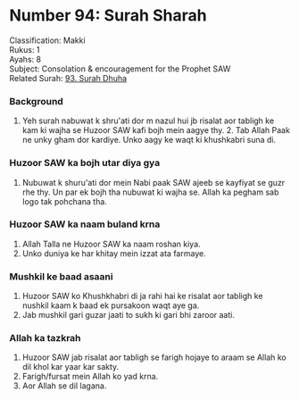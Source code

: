 # Number 94: Surah Sharah

Classification: Makki  
Rukus: 1  
Ayahs: 8  
Subject: Consolation & encouragement for the Prophet SAW   
Related Surah: [93. Surah Dhuha](93_Surah_Dhuha.md)

### Background
1. Yeh surah nabuwat k shru'ati dor m nazul hui jb risalat aor tabligh ke kam ki wajha se Huzoor SAW kafi bojh mein aagye thy. 2. Tab Allah Paak ne unky gham dor kardiye. Unko aagy ke waqt ki khushkabri suna di.

### Huzoor SAW ka bojh utar diya gya
1. Nubuwat k shuru'ati dor mein Nabi paak SAW ajeeb se kayfiyat se guzr rhe thy. Un par ek bojh tha nubuwat ki wajha se. Allah ka pegham sab logo tak pohchana tha.

### Huzoor SAW ka naam buland krna
1. Allah Talla ne Huzoor SAW ka naam roshan kiya.
2. Unko duniya ke har khitay mein izzat ata farmaye.

### Mushkil ke baad asaani
1. Huzoor SAW ko Khushkhabri di ja rahi hai ke risalat aor tabligh ke nushkil kaam k baad ek pursakoon waqt aye ga.
2. Jab mushkil gari guzar jaati to sukh ki gari bhi zaroor aati.

### Allah ka tazkrah
1. Huzoor SAW jab risalat aor tabligh se farigh hojaye to araam se Allah ko dil khol kar yaar kar sakty.
2. Farigh/fursat mein Allah ko yad krna.
3. Aor Allah se dil lagana.
